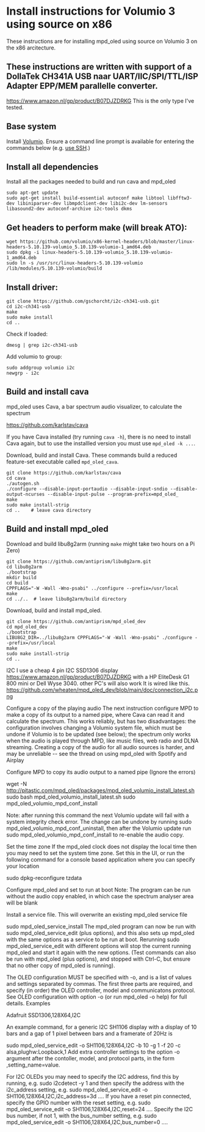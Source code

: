# Install instructions for Volumio 3 using source on x86
These instructions are for installing mpd_oled using source on Volumio 3 on the x86 arcitecture.

## These instructions are written with support of a DollaTek CH341A USB naar UART/IIC/SPI/TTL/ISP Adapter EPP/MEM parallelle converter. 
https://www.amazon.nl/gp/product/B07DJZDRKG
This is the only type I've tested.

## Base system

Install [Volumio](https://volumio.org/). Ensure a command line prompt is
available for entering the commands below (e.g.
[use SSH](https://volumio.github.io/docs/User_Manual/SSH.html).)

## Install all dependencies

Install all the packages needed to build and run cava and mpd_oled
```
sudo apt-get update
sudo apt-get install build-essential autoconf make libtool libfftw3-dev libiniparser-dev libmpdclient-dev libi2c-dev lm-sensors libasound2-dev autoconf-archive i2c-tools dkms
```

## Get headers to perform make (will break ATO):
```
wget https://github.com/volumio/x86-kernel-headers/blob/master/linux-headers-5.10.139-volumio_5.10.139-volumio-1_amd64.deb
sudo dpkg -i linux-headers-5.10.139-volumio_5.10.139-volumio-1_amd64.deb
sudo ln -s /usr/src/linux-headers-5.10.139-volumio /lib/modules/5.10.139-volumio/build
```

## Install driver:

```
git clone https://github.com/gschorcht/i2c-ch341-usb.git
cd i2c-ch341-usb
make
sudo make install
cd ..
```

Check if loaded:
```
dmesg | grep i2c-ch341-usb
```

Add volumio to group:
```
sudo addgroup volumio i2c
newgrp - i2c
```

## Build and install cava

mpd_oled uses Cava, a bar spectrum audio visualizer, to calculate the spectrum
   
   <https://github.com/karlstav/cava>

If you have Cava installed (try running `cava -h`), there is no need
to install Cava again, but to use the installled version you must use
`mpd_oled -k ...`.

Download, build and install Cava. These commands build a reduced
feature-set executable called `mpd_oled_cava`.
```
git clone https://github.com/karlstav/cava
cd cava
./autogen.sh
./configure --disable-input-portaudio --disable-input-sndio --disable-output-ncurses --disable-input-pulse --program-prefix=mpd_oled_
make
sudo make install-strip
cd ..    # leave cava directory
```

## Build and install mpd_oled

Download and build libu8g2arm (running `make` might take two hours on a
Pi Zero)
```
git clone https://github.com/antiprism/libu8g2arm.git
cd libu8g2arm
./bootstrap
mkdir build
cd build
CPPFLAGS="-W -Wall -Wno-psabi" ../configure --prefix=/usr/local
make
cd ../..  # leave libu8g2arm/build directory
```

Download, build and install mpd_oled.
```
git clone https://github.com/antiprism/mpd_oled_dev
cd mpd_oled_dev
./bootstrap
LIBU8G2_DIR=../libu8g2arm CPPFLAGS="-W -Wall -Wno-psabi" ./configure --prefix=/usr/local
make
sudo make install-strip
cd ..
```

I2C
I use a cheap 4 pin I2C SSD1306 display https://www.amazon.nl/gp/product/B07DJZDRKG with a HP EliteDesk G1 800 mini or Dell Wyse 3040. 
other PC's will also work
It is wired like this. https://github.com/wheaten/mpd_oled_dev/blob/main/doc/connection_i2c.png


Configure a copy of the playing audio
The next instruction configure MPD to make a copy of its output to a named pipe, where Cava can read it and calculate the spectrum. This works reliably, but has two disadvantages: the configuration involves changing a Volumio system file, which must be undone if Volumio is to be updated (see below); the spectrum only works when the audio is played through MPD, like music files, web radio and DLNA streaming. Creating a copy of the audio for all audio sources is harder, and may be unreliable -- see the thread on using mpd_oled with Spotify and Airplay

Configure MPD to copy its audio output to a named pipe
(Ignore the errors)

wget -N http://pitastic.com/mpd_oled/packages/mpd_oled_volumio_install_latest.sh
sudo bash mpd_oled_volumio_install_latest.sh
sudo mpd_oled_volumio_mpd_conf_install

Note: after running this command the next Volumio update will fail with a system integrity check error. The change can be undone by running sudo mpd_oled_volumio_mpd_conf_uninstall, then after the Volumio update run sudo mpd_oled_volumio_mpd_conf_install to re-enable the audio copy.

Set the time zone
If the mpd_oled clock does not display the local time then you may need to set the system time zone. Set this in the UI, or run the following command for a console based application where you can specify your location

sudo dpkg-reconfigure tzdata

Configure mpd_oled and set to run at boot
Note: The program can be run without the audio copy enabled, in which case the spectrum analyser area will be blank

Install a service file. This will overwrite an existing mpd_oled service file

sudo mpd_oled_service_install
The mpd_oled program can now be run with sudo mpd_oled_service_edit (plus options), and this also sets up mpd_oled with the same options as a service to be run at boot. Rerunning sudo mpd_oled_service_edit with different options will stop the current running mpd_oled and start it again with the new options. (Test commands can also be run with mpd_oled (plus options), and stopped with Ctrl-C, but ensure that no other copy of mpd_oled is running).

The OLED configuration MUST be specified with -o, and is a list of values and settings separated by commas. The first three parts are required, and specify (in order) the OLED controller, model and communicatons protocol. See OLED configuration with option -o (or run mpd_oled -o help) for full details. Examples

Adafruit
SSD1306,128X64,I2C

An example command, for a generic I2C SH1106 display with a display of 10 bars and a gap of 1 pixel between bars and a framerate of 20Hz is

sudo mpd_oled_service_edit -o SH1106,128X64,I2C -b 10 -g 1 -f 20 -c alsa,plughw:Loopback,1
Add extra controller settings to the option -o argument after the contoller, model, and protocol parts, in the form ,setting_name=value.

For I2C OLEDs you may need to specify the I2C address, find this by running, e.g. sudo i2cdetect -y 1 and then specify the address with the i2c_address setting, e.g. sudo mpd_oled_service_edit -o SH1106,128X64,I2C,i2c_address=3d .... If you have a reset pin connected, specify the GPIO number with the reset setting, e.g. sudo mpd_oled_service_edit -o SH1106,128X64,I2C,reset=24 .... Specify the I2C bus number, if not 1, with the bus_number setting, e.g. sudo mpd_oled_service_edit -o SH1106,128X64,I2C,bus_number=0 ....



